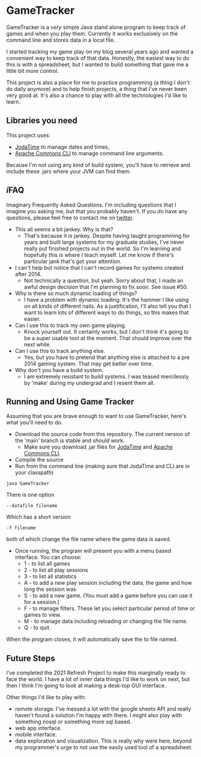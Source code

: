 # GameTracker

GameTracker is a *very* simple Java stand alone program to keep track of games and when you play them. Currently it works exclusively on the command line and stores data in a local file.

I started tracking my game play on my blog several years ago and wanted a convenient way to keep track of that data. Honestly, the easiest way to do this is with a spreadsheet, but I wanted to build something that gave me a little bit more control.

This project is also a place for me to practice programming (a thing I don't do daily anymore) and to help finish projects, a thing that I've never been very good at. It's also a chance to play with all the technologies I'd like to learn.

## Libraries you need

This project uses:
- [JodaTime](https://github.com/JodaOrg/joda-time/releases) to manage dates and times,
- [Apache Commons CLI](https://commons.apache.org/proper/commons-cli/) to manage command line arguments.

Because I'm not using any kind of build system, you'll have to retrieve and include these .jars where your JVM can find them.


## *i*FAQ 

Imaginary Frequently Asked Questions. I'm including questions that I imagine you asking me, but that you probably haven't. If you *do* have any questions, please feel free to contact me on [twitter](https://twitter.com/tjkendon).

- This all seems a bit jankey. Why is that?
  - That's because it *is* jankey. Despite having taught programming for years and built large systems for my graduate studies, I've never really put finished projects out in the world. So I'm learning and hopefully this is where I teach myself. Let me know if there's particular jank that's got your attention.
- I can't help but notice that I can't record games for systems created after 2014.
  - Not technically a question, but yeah. Sorry about that, I made an awful design decision that I'm planning to fix soon. See issue #50. 
- Why is there so much dynamic loading of things?
  - I have a problem with dynamic loading. It's the hammer I like using on all kinds of different nails. As a justification, I'll also tell you that I want to learn lots of different ways to do things, so this makes that easier.
- Can I use this to track my own game playing.
  - Knock yourself out. It certainly works, but I don't think it's going to be a super usable tool at the moment. That should improve over the next while.
- Can I use this to track anything else.
  - Yes, but you have to pretend that anything else is attached to a pre 2014 gaming system. That may get better over time. 
- Why don't you have a build system.
  - I am extremely resistant to build systems. I was teased mercilessly by 'make' during my undergrad and I resent them all.

## Running and Using Game Tracker

Assuming that you are brave enough to want to use GameTracker, here's what you'll need to do.

- Download the source code from this repository. The current version of the 'main' branch is stable and *should* work.
  - Make sure you download .jar files for [JodaTime](https://github.com/JodaOrg/joda-time/releases) and [Apache Commons CLI](https://commons.apache.org/proper/commons-cli/).
- Compile the source
- Run from the command line (making sure that JodaTime and CLI are in your classpath)

```
java GameTracker
```

There is one option

```
--datafile filename
```

Which has a short version
```
-f filename
```

both of which change the file name where the game data is saved.

- Once running, the program will present you with a menu based interface. You can choose:
  - 1 - to list all games
  - 2 - to list all play sessions
  - 3 - to list all statistics
  - A - to add a new play session including the data, the game and how long the session was
  - S - to add a new game. (You must add a game before you can use it for a session.)
  - F - to manage filters. These let you select particular period of time or games to view.
  - M - to manage data including reloading or changing the file name.
  - Q - to quit.

When the program closes, it will automatically save the to file named.

## Future Steps

I've completed the 2021 Refresh Project to make this marginally ready to face the world. I have a lot of inner data things I'd like to work on next, but then I think I'm going to look at making a desk-top GUI interface.

Other things I'd like to play with:
- remote storage. I've messed a lot with the google sheets API and really haven't found a solution I'm happy with there. I might also play with something nosql or something more sql based.
- web app interface.
- mobile interface.
- data exploration and visualization. This is really why were here, beyond my programmer's urge to not use the easily used tool of a spreadsheet. 

